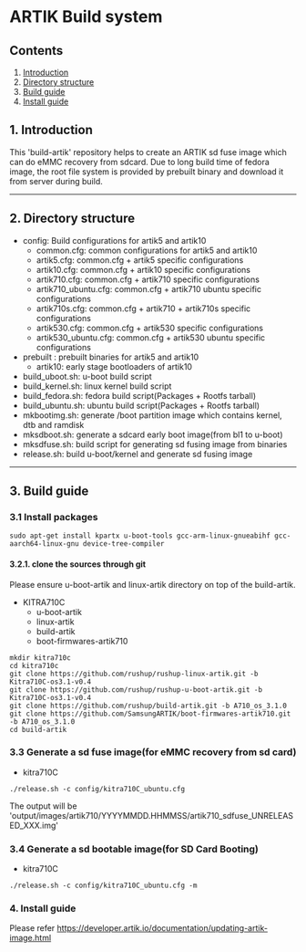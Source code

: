 # ARTIK Build system
## Contents
1. [Introduction](#1-introduction)
2. [Directory structure](#2-directory-structure)
3. [Build guide](#3-build-guide)
4. [Install guide](#4-install-guide)

## 1. Introduction
This 'build-artik' repository helps to create an ARTIK sd fuse image which can do eMMC recovery from sdcard. Due to long build time of fedora image, the root file system is provided by prebuilt binary and download it from server during build.

---
## 2. Directory structure
- config: Build configurations for artik5 and artik10
	-	common.cfg: common configurations for artik5 and artik10
	-	artik5.cfg: common.cfg + artik5 specific configurations
	-	artik10.cfg: common.cfg + artik10 specific configurations
	-	artik710.cfg: common.cfg + artik710 specific configurations
	-	artik710_ubuntu.cfg: common.cfg + artik710 ubuntu specific configurations
	-	artik710s.cfg: common.cfg + artik710 + artik710s specific configurations
	-	artik530.cfg: common.cfg + artik530 specific configurations
	-	artik530_ubuntu.cfg: common.cfg + artik530 ubuntu specific configurations
-	prebuilt : prebuilt binaries for artik5 and artik10
	-	artik10: early stage bootloaders of artik10
-	build_uboot.sh: u-boot build script
-	build_kernel.sh: linux kernel build script
-	build_fedora.sh: fedora build script(Packages + Rootfs tarball)
-	build_ubuntu.sh: ubuntu build script(Packages + Rootfs tarball)
-	mkbootimg.sh: generate /boot partition image which contains kernel, dtb and ramdisk
-	mksdboot.sh: generate a sdcard early boot image(from bl1 to u-boot)
-	mksdfuse.sh: build script for generating sd fusing image from binaries
-	release.sh: build u-boot/kernel and generate sd fusing image

---
## 3. Build guide
### 3.1 Install packages
```
sudo apt-get install kpartx u-boot-tools gcc-arm-linux-gnueabihf gcc-aarch64-linux-gnu device-tree-compiler
```

#### 3.2.1. clone the sources through git

Please ensure u-boot-artik and linux-artik directory on top of the build-artik.
- KITRA710C
	- u-boot-artik
	- linux-artik
	- build-artik
	- boot-firmwares-artik710
```
mkdir kitra710c
cd kitra710c
git clone https://github.com/rushup/rushup-linux-artik.git -b Kitra710C-os3.1-v0.4
git clone https://github.com/rushup/rushup-u-boot-artik.git -b Kitra710C-os3.1-v0.4
git clone https://github.com/rushup/build-artik.git -b A710_os_3.1.0
git clone https://github.com/SamsungARTIK/boot-firmwares-artik710.git -b A710_os_3.1.0
cd build-artik
```


### 3.3 Generate a sd fuse image(for eMMC recovery from sd card)

-	kitra710C

```
./release.sh -c config/kitra710C_ubuntu.cfg
```

The output will be 'output/images/artik710/YYYYMMDD.HHMMSS/artik710_sdfuse_UNRELEASED_XXX.img'



### 3.4 Generate a sd bootable image(for SD Card Booting)

-	kitra710C

```
./release.sh -c config/kitra710C_ubuntu.cfg -m
```


### 4. Install guide

Please refer https://developer.artik.io/documentation/updating-artik-image.html


